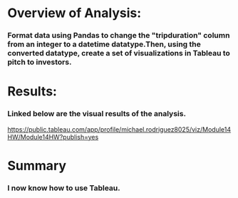# Overview of Analysis: 
### Format data using Pandas to change the "tripduration" column from an integer to a datetime datatype.Then, using the converted datatype, create a set of visualizations in Tableau to pitch to investors.

# Results:
### Linked below are the visual results of the analysis.
https://public.tableau.com/app/profile/michael.rodriguez8025/viz/Module14HW/Module14HW?publish=yes

# Summary
### I now know how to use Tableau.
